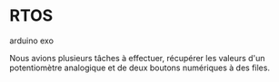 # RTOS
arduino exo

Nous avions plusieurs tâches à effectuer, récupérer les valeurs d'un potentiomètre analogique et de deux boutons numériques à des files. 
